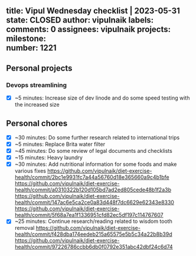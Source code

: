 title:	Vipul Wednesday checklist | 2023-05-31
state:	CLOSED
author:	vipulnaik
labels:	
comments:	0
assignees:	vipulnaik
projects:	
milestone:	
number:	1221
--
## Personal projects

### Devops streamlining

- [x] ~5 minutes: Increase size of dev linode and do some speed testing with the increased size

## Personal chores

- [x] ~30 minutes: Do some further research related to international trips
- [x] ~5 minutes: Replace Brita water filter
- [x] ~45 minutes: Do some review of legal documents and checklists
- [x] ~15 minutes: Heavy laundry
- [x] ~30 minutes: Add nutritional information for some foods and make various fixes https://github.com/vipulnaik/diet-exercise-health/commit/2bc1e9931fc7a44a56760d18e365660a9c4b1bfe https://github.com/vipulnaik/diet-exercise-health/commit/a0310322b120d105bd7ad2ed805cede48b1f2a3b https://github.com/vipulnaik/diet-exercise-health/commit/147ac6e5ca2ce0a83d448f7dc6629e62343e8330 https://github.com/vipulnaik/diet-exercise-health/commit/5f68a7ea1f1336951cfd82ec5df197c114767607
- [x] ~25 minutes: Continue research/reading related to wisdom tooth removal https://github.com/vipulnaik/diet-exercise-health/commit/f428dba174eedeb215a65575e5b5c34a22b8b39d https://github.com/vipulnaik/diet-exercise-health/commit/97226786ccbb6db0f0792e351abc42dbf24c6d74
